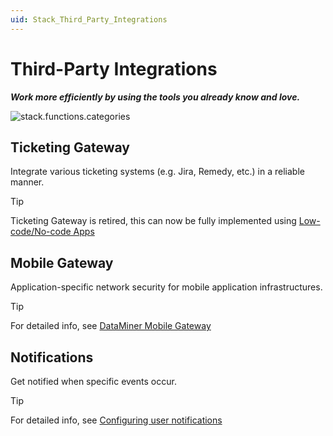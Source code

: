 ```yaml
---
uid: Stack_Third_Party_Integrations
---
```


# Third-Party Integrations

***Work more efficiently by using the tools you already know and love.***

![stack.functions.categories](~/dataminer-overview/images/stack_third_party_integrations.png)

## Ticketing Gateway

Integrate various ticketing systems (e.g. Jira, Remedy, etc.) in a reliable manner.

> [!TIP]
>
> Ticketing Gateway is retired, this can now be fully implemented using [Low-code/No-code Apps](xref:Stack_Data_Visualization#no-code-apps)

## Mobile Gateway

Application-specific network security for mobile application infrastructures.

> [!TIP]
> For detailed info, see [DataMiner Mobile Gateway](xref:MobileGateway)

## Notifications

Get notified when specific events occur.

> [!TIP]
> For detailed info, see [Configuring user notifications](xref:Configuring_user_notifications)
